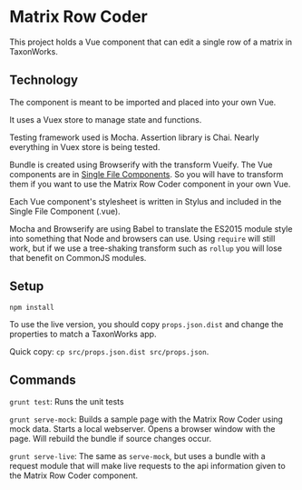 # Matrix Row Coder

This project holds a Vue component that can edit a single row of a matrix in TaxonWorks.

## Technology

The component is meant to be imported and placed into your own Vue.

It uses a Vuex store to manage state and functions.

Testing framework used is Mocha. Assertion library is Chai. Nearly everything in Vuex store is being tested.

Bundle is created using Browserify with the transform Vueify. The Vue components are in [Single File Components](https://vuejs.org/v2/guide/single-file-components.html). So you will have to transform them if you want to use the Matrix Row Coder component in your own Vue.

Each Vue component's stylesheet is written in Stylus and included in the Single File Component (.vue).

Mocha and Browserify are using Babel to translate the ES2015 module style into something that Node and browsers can use. Using `require` will still work, but if we use a tree-shaking transform such as `rollup` you will lose that benefit on CommonJS modules.

## Setup

`npm install`

To use the live version, you should copy `props.json.dist` and change the properties to match a TaxonWorks app.

Quick copy: `cp src/props.json.dist src/props.json`.

## Commands

`grunt test`: Runs the unit tests

`grunt serve-mock`: Builds a sample page with the Matrix Row Coder using mock data. Starts a local webserver. Opens a browser window with the page. Will rebuild the bundle if source changes occur.

`grunt serve-live`: The same as `serve-mock`, but uses a bundle with a request module that will make live requests to the api information given to the Matrix Row Coder component.